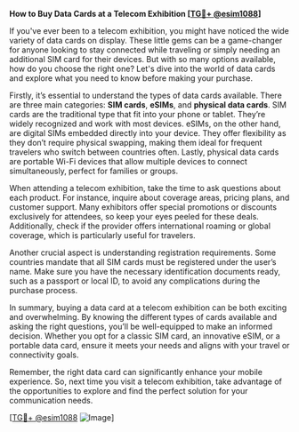 **How to Buy Data Cards at a Telecom Exhibition [[TG💪+ @esim1088](https://t.me/s/esim1088)]**

If you've ever been to a telecom exhibition, you might have noticed the wide variety of data cards on display. These little gems can be a game-changer for anyone looking to stay connected while traveling or simply needing an additional SIM card for their devices. But with so many options available, how do you choose the right one? Let's dive into the world of data cards and explore what you need to know before making your purchase.

Firstly, it’s essential to understand the types of data cards available. There are three main categories: **SIM cards**, **eSIMs**, and **physical data cards**. SIM cards are the traditional type that fit into your phone or tablet. They’re widely recognized and work with most devices. eSIMs, on the other hand, are digital SIMs embedded directly into your device. They offer flexibility as they don’t require physical swapping, making them ideal for frequent travelers who switch between countries often. Lastly, physical data cards are portable Wi-Fi devices that allow multiple devices to connect simultaneously, perfect for families or groups.

When attending a telecom exhibition, take the time to ask questions about each product. For instance, inquire about coverage areas, pricing plans, and customer support. Many exhibitors offer special promotions or discounts exclusively for attendees, so keep your eyes peeled for these deals. Additionally, check if the provider offers international roaming or global coverage, which is particularly useful for travelers.

Another crucial aspect is understanding registration requirements. Some countries mandate that all SIM cards must be registered under the user’s name. Make sure you have the necessary identification documents ready, such as a passport or local ID, to avoid any complications during the purchase process.

In summary, buying a data card at a telecom exhibition can be both exciting and overwhelming. By knowing the different types of cards available and asking the right questions, you’ll be well-equipped to make an informed decision. Whether you opt for a classic SIM card, an innovative eSIM, or a portable data card, ensure it meets your needs and aligns with your travel or connectivity goals.

Remember, the right data card can significantly enhance your mobile experience. So, next time you visit a telecom exhibition, take advantage of the opportunities to explore and find the perfect solution for your communication needs.

[[TG💪+ @esim1088](https://t.me/s/esim1088) ![Image](https://i.postimg.cc/Y0z9fWf4/image.png)]